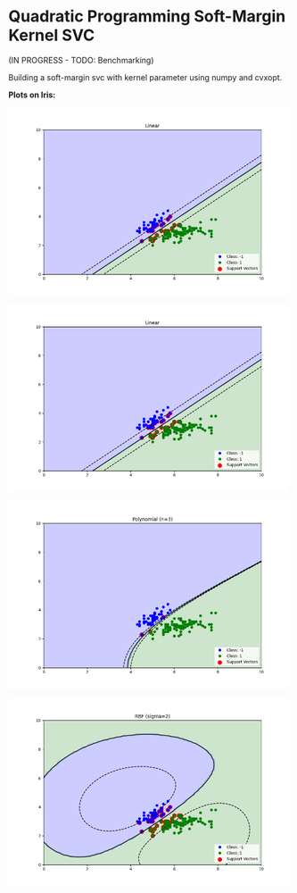 # Quadratic Programming Soft-Margin Kernel SVC

(IN PROGRESS - TODO: Benchmarking)

Building a soft-margin svc with kernel parameter using numpy and cvxopt. 

**Plots on Iris:**

![alt text](https://github.com/JacobHP/svm_quadratic/blob/master/images/linear_iris.png?raw=true)

<img src="images/linear_iris.png" />

![alt text](https://github.com/JacobHP/svm_quadratic/blob/master/images/poly_iris.png?raw=true)

![alt text](https://github.com/JacobHP/svm_quadratic/blob/master/images/rbf_iris.png?raw=true)
